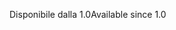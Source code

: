 <span data-ttu-id="09547-101">Disponibile dalla 1.0</span><span class="sxs-lookup"><span data-stu-id="09547-101">Available since 1.0</span></span>